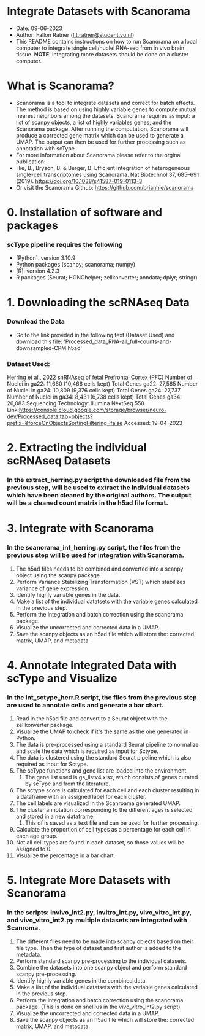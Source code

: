 # Integrate Datasets with Scanorama
- Date: 09-06-2023
- Author: Fallon Ratner (f.t.ratner@student.vu.nl)
- This README contains instructions on how to run Scanorama on a local computer to integrate single cell/nuclei RNA-seq from in vivo brain tissue.
**NOTE**: Integrating more datasets should be done on a cluster computer.

# What is Scanorama?
- Scanorama is a tool to integrate datasets and correct for batch effects. The method is based on using highly variable genes to compute mutual nearest neighbors among the datasets. Scanorama requires as input: a list of scanpy objects, a list of highly variables genes, and the Scanorama package. After running the computation, Scanorama will produce a corrected gene matrix which can be used to generate a UMAP. The output can then be used for further processing such as annotation with scType.
- For more information about Scanorama please refer to the orginal publication: 
- Hie, B., Bryson, B. & Berger, B. Efficient integration of heterogeneous single-cell transcriptomes using Scanorama. Nat Biotechnol 37, 685–691 (2019). https://doi.org/10.1038/s41587-019-0113-3
- Or visit the Scanorama Github: https://github.com/brianhie/scanorama


# 0. Installation of software and packages
### scType pipeline requires the following
* [Python]: version 3.10.9
* Python packages (scanpy; scanorama; numpy)
* [R]: version 4.2.3
* R packages (Seurat; HGNChelper; zellkonverter; anndata; dplyr; stringr)

# 1. Downloading the scRNAseq Data
### Download the Data
* Go to the link provided in the following text (Dataset Used) and download this file: 'Processed_data_RNA-all_full-counts-and-downsampled-CPM.h5ad'
### Dataset Used:
 Herring et al., 2022
        snRNAseq of fetal Prefrontal Cortex (PFC)
        Number of Nuclei in ga22: 11,660 (10,466 cells kept)
        Total Genes ga22: 27,565
        Number of Nuclei in ga24: 10,809 (9,376 cells kept)
        Total Genes ga24: 27,737
        Number of Nuclei in ga34: 8,431 (6,738 cells kept)
        Total Genes ga34: 26,083
        Sequencing Technology: Illumina NextSeq 550
        Link:https://console.cloud.google.com/storage/browser/neuro-dev/Processed_data;tab=objects?prefix=&forceOnObjectsSortingFiltering=false
        Accessed: 19-04-2023

# 2. Extracting the individual scRNAseq Datasets
### In the extract_herring.py script the downloaded file from the previous step, will be used to extract the individual datasets which have been cleaned by the original authors. The output will be a cleaned count matrix in the h5ad file format.

# 3. Integrate with Scanorama
### In the scanorama_int_herring.py script, the files from the previous step will be used for integration with Scanorama.
1. The h5ad files needs to be combined and converted into a scanpy object using the scanpy package.
2. Perform Variance Stabilizing Transformation (VST) which stabilizes variance of gene expression.
3. Identify highly variable genes in the data.
4. Make a list of the individual datatsets with the variable genes calculated in the previous step.
5. Perform the integration and batch correction using the scanorama package.
6. Visualize the uncorrected and corrected data in a UMAP.
7. Save the scanpy objects as an h5ad file which will store the: corrected matrix, UMAP, and metadata. 

# 4. Annotate Integrated Data with scType and Visualize
### In the int_sctype_herr.R script, the files from the previous step are used to annotate cells and generate a bar chart.
1. Read in the h5ad file and convert to a Seurat object with the zellkonverter package.
2. Visualize the UMAP to check if it's the same as the one generated in Python.
3. The data is pre-processed using a standard Seurat pipeline to normalize and scale the data which is required as input for Sctype.
4. The data is clustered using the standard Seurat pipeline which is also required as input for Sctype.
5. The scType functions and gene list are loaded into the environment.
    1. The gene list used is gs_listv4.xlsx, which consists of genes curated by scType and from the literature.
6. The sctype score is calculated for each cell and each cluster resulting in a dataframe with an assigned label for each cluster.
7. The cell labels are visualized in the Scanroama generated UMAP.
8. The cluster annotation corresponding to the different ages is selected and stored in a new dataframe.
    1. This df is saved as a text file and can be used for further processing.
9. Calculate the proportion of cell types as a percentage for each cell in each age group.
10. Not all cell types are found in each dataset, so those values will be assigned to 0.
11. Visualize the percentage in a bar chart. 

# 5. Integrate More Datasets with Scanorama
### In the scripts: invivo_int2.py, invitro_int.py, vivo_vitro_int.py, and vivo_vitro_int2.py multiple datasets are integrated with Scanroma.
1. The different files need to be made into scanpy objects based on their file type. Then the type of dataset and first author is added to the metadata. 
2. Perform standard scanpy pre-processing to the individual datasets. 
4. Combine the datasets into one scanpy object and perform standard scanpy pre-processing.
4. Identify highly variable genes in the combined data.
5. Make a list of the individual datatsets with the variable genes calculated in the previous step.
6. Perform the integration and batch correction using the scanorama package. (This is done on snellius in the vivo_vitro_int2.py script)
7. Visualize the uncorrected and corrected data in a UMAP.
8. Save the scanpy objects as an h5ad file which will store the: corrected matrix, UMAP, and metadata.
